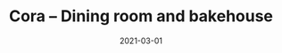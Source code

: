 ---
path: "/work/cora"
date: "2021-03-01"
title: "Cora – Dining room and bakehouse"
projectSummary: Ecommerce platform to generate pre-orders before official opening, purchase products and view ever changing menu
websiteLink: https://www.coraleeds.co.uk/
skillsInvolved:
  - <a href="/process/design">Design</a>
  - <a href="/process/wireframes">Wireframes</a>
  - Project Management
row1title: Challenge
row1content: >
  New Dining room and bakehouse based in Boston Spa by chef Elizabeth Cottam, required a new simple one-page website which could host the ever-changing menus, fulfil pre-orders before the store opened, buy the products with requested time allocation and book tables.

  Undertaken within full time employment - project to show account management experience only

row2title: Design
row2content: >
  As this is a one-page website – the menu tabs act as anchor links – and is a fixed top navigation as you scroll through the website – with quick access to section of the website you want to access. 
  
  A sitemap was created to ensure all the correct copy and sections were on the website, but condensed and easy to navigate through. 

row3title: Wireframe
row3content: >
   Wireframes were created for desktop and mobile, including how the menu would work on mobile. These were provided to the designer and developer. 

row4title: End Product
row4content: >
  Simple and easy to navigate website, containing all the relevant information without feeling cluttered and overbearing. The fixed top nav provides easy navigation to the right section of the website without taking you away from the homepage. Users can easily reserve a table, or buy and pick up an order.


row1image: ../media/cora-cs-new.jpg
row2image: ../media/cora-research.jpg
row3image: ../media/cora-wireframes.jpg
row4image: ../media/cora-homepage.jpg
---